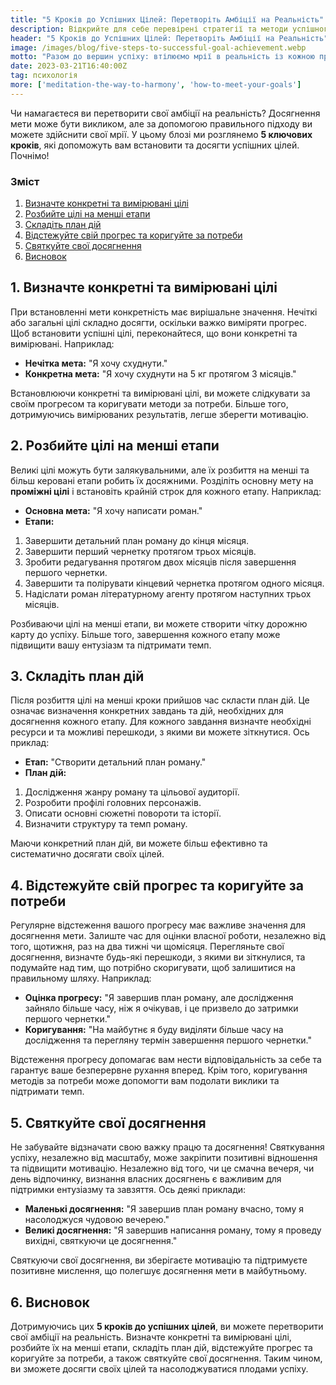 ```yaml
---
title: "5 Кроків до Успішних Цілей: Перетворіть Амбіції на Реальність"
description: Відкрийте для себе перевірені стратегії та методи успішного досягнення цілей, надихніться на шлях до успіху та перетворіть своє життя з нашими порадами!
header: "5 Кроків до Успішних Цілей: Перетворіть Амбіції на Реальність"
image: /images/blog/five-steps-to-successful-goal-achievement.webp
motto: "Разом до вершин успіху: втілюємо мрії в реальність із кожною прочитаною порадою!"
date: 2023-03-21T16:40:00Z
tag: психологія
more: ['meditation-the-way-to-harmony', 'how-to-meet-your-goals']
---
```

Чи намагаєтеся ви перетворити свої амбіції на реальність? Досягнення мети може бути викликом, але за допомогою правильного підходу ви можете здійснити свої мрії. У цьому блозі ми розглянемо **5 ключових кроків**, які допоможуть вам встановити та досягти успішних цілей. Почнімо!

### Зміст

1. [Визначте конкретні та вимірювані цілі](#define)
2. [Розбийте цілі на менші етапи](#break)
3. [Складіть план дій](#plan)
4. [Відстежуйте свій прогрес та коригуйте за потреби](#monitor)
5. [Святкуйте свої досягнення](#celebrate)
6. [Висновок](#conclusion)

<a name="define"></a>

## 1. Визначте конкретні та вимірювані цілі

При встановленні мети конкретність має вирішальне значення. Нечіткі або загальні цілі складно досягти, оскільки важко виміряти прогрес. Щоб встановити успішні цілі, переконайтеся, що вони конкретні та вимірювані. Наприклад:

*   **Нечітка мета:** "Я хочу схуднути."
*   **Конкретна мета:** "Я хочу схуднути на 5 кг протягом 3 місяців."

Встановлюючи конкретні та вимірювані цілі, ви можете слідкувати за своїм прогресом та коригувати методи за потреби. Більше того, дотримуючись вимірюваних результатів, легше зберегти мотивацію.

<a name="break"></a>

## 2. Розбийте цілі на менші етапи

Великі цілі можуть бути залякувальними, але їх розбиття на менші та більш керовані етапи робить їх досяжними. Розділіть основну мету на **проміжні цілі** і встановіть крайній строк для кожного етапу. Наприклад:

*   **Основна мета:** "Я хочу написати роман."
*   **Етапи:**
  1.  Завершити детальний план роману до кінця місяця.
  2.  Завершити перший чернетку протягом трьох місяців. 
  3. Зробити редагування протягом двох місяців після завершення першого чернетки.
  4.  Завершити та полірувати кінцевий чернетка протягом одного місяця.
  5.  Надіслати роман літературному агенту протягом наступних трьох місяців.

Розбиваючи цілі на менші етапи, ви можете створити чітку дорожню карту до успіху. Більше того, завершення кожного етапу може підвищити вашу ентузіазм та підтримати темп.

<a name="plan"></a>

## 3. Складіть план дій

Після розбиття цілі на менші кроки прийшов час скласти план дій. Це означає визначення конкретних завдань та дій, необхідних для досягнення кожного етапу. Для кожного завдання визначте необхідні ресурси и та можливі перешкоди, з якими ви можете зіткнутися. Ось приклад:

*   **Етап:** "Створити детальний план роману."
*   **План дій:**
  1.  Дослідження жанру роману та цільової аудиторії.
  2.  Розробити профілі головних персонажів.
  3.  Описати основні сюжетні повороти та історії.
  4.  Визначити структуру та темп роману.

Маючи конкретний план дій, ви можете більш ефективно та систематично досягати своїх цілей.

<a name="monitor"></a>

## 4. Відстежуйте свій прогрес та коригуйте за потреби

Регулярне відстеження вашого прогресу має важливе значення для досягнення мети. Залиште час для оцінки власної роботи, незалежно від того, щотижня, раз на два тижні чи щомісяця. Перегляньте свої досягнення, визначте будь-які перешкоди, з якими ви зіткнулися, та подумайте над тим, що потрібно скоригувати, щоб залишитися на правильному шляху. Наприклад:

*   **Оцінка прогресу:** "Я завершив план роману, але дослідження зайняло більше часу, ніж я очікував, і це призвело до затримки першого чернетки."
*   **Коригування:** "На майбутнє я буду виділяти більше часу на дослідження та перегляну термін завершення першого чернетки."

Відстеження прогресу допомагає вам нести відповідальність за себе та гарантує ваше безперервне рухання вперед. Крім того, коригування методів за потреби може допомогти вам подолати виклики та підтримати темп.

<a name="celebrate"></a>

## 5. Святкуйте свої досягнення

Не забувайте відзначати свою важку працю та досягнення! Святкування успіху, незалежно від масштабу, може закріпити позитивні відношення та підвищити мотивацію. Незалежно від того, чи це смачна вечеря, чи день відпочинку, визнання власних досягнень є важливим для підтримки ентузіазму та завзяття. Ось деякі приклади:

*   **Маленькі досягнення:** "Я завершив план роману вчасно, тому я насолоджуся чудовою вечерею."
*   **Великі досягнення:** "Я завершив написання роману, тому я проведу вихідні, святкуючи це досягнення."

Святкуючи свої досягнення, ви зберігаєте мотивацію та підтримуєте позитивне мислення, що полегшує досягнення мети в майбутньому.


<a name="conclusion"></a>

## 6. Висновок

Дотримуючись цих **5 кроків до успішних цілей**, ви можете перетворити свої амбіції на реальність. Визначте конкретні та вимірювані цілі, розбийте їх на менші етапи, складіть план дій, відстежуйте прогрес та коригуйте за потреби, а також святкуйте свої досягнення. Таким чином, ви зможете досягти своїх цілей та насолоджуватися плодами успіху.
